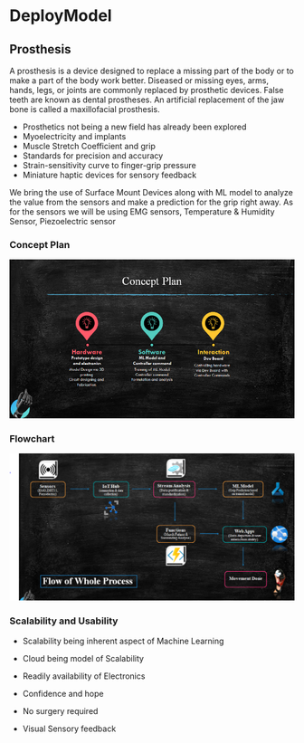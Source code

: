 # DeployModel

## Prosthesis
A prosthesis is a device designed to replace a missing part of the body or to make a part of the body work better. Diseased or missing eyes, arms, hands, legs, or joints are commonly replaced by prosthetic devices.
False teeth are known as dental prostheses. An artificial replacement of the jaw bone is called a maxillofacial prosthesis.


* Prosthetics not being a new field has already been explored
* Myoelectricity and implants
* Muscle Stretch Coefficient and grip
* Standards for precision and accuracy
* Strain-sensitivity curve to finger-grip pressure
* Miniature haptic devices for sensory feedback

We bring the use of Surface Mount Devices along with ML model to analyze the value from the sensors and make a prediction for the grip right away. 
As for the sensors we will be using EMG sensors, Temperature & Humidity Sensor, Piezoelectric sensor

### Concept Plan
![Alt Text](https://github.com/JATINCHOKKAR/DeployModel/blob/main/concept_plan.PNG)

### Flowchart
![Alt Text](https://github.com/JATINCHOKKAR/DeployModel/blob/main/flowchart.PNG)

### Scalability and Usability

* Scalability being inherent aspect of Machine Learning
* Cloud being model of Scalability
* Readily availability of Electronics

* Confidence and hope
* No surgery required
* Visual Sensory feedback












